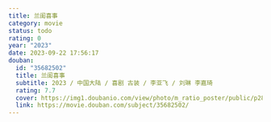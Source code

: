```yaml
---
title: 兰闺喜事
category: movie
status: todo
rating: 0
year: "2023"
date: 2023-09-22 17:56:17
douban:
  id: "35682502"
  title: 兰闺喜事
  subtitle: 2023 / 中国大陆 / 喜剧 古装 / 李亚飞 / 刘琳 李嘉琦
  rating: 7.7
  cover: https://img1.doubanio.com/view/photo/m_ratio_poster/public/p2893727349.jpg
  link: https://movie.douban.com/subject/35682502/
---
```




